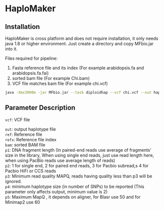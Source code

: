 # HaploMaker

## Installation

HaploMaker is cross platform and does not require installation, it only needs java 1.8 or higher environment. Just create a directory and copy MFbio.jar into it.

Files required for pipeline:
1) Fasta reference file and its index (For example arabidopsis.fa and arabidopsis.fa.fai)
2) sorted bam file (For example Chi.bam)
3) VCF file matches bam file (For example chi.vcf)

```bash
java -Xmx3000m -jar MFbio.jar --task diploidhap --vcf chi.vcf --out haplotypes.hap --p1 400 --p2 2 --p3 10 --p4 2 --p5 50 --ref arabidopsis.fa --refx arabidopsis.fa.fai --bam Chi.bam > out.log
```

## Parameter Description

`vcf`: VCF file

`out`: output haplotype file</br>
`ref`: Reference file</br>
`refx`: Reference file index</br> 
`bam`: sorted BAM file</br>
`p1`: DNA fragment length (In paired-end reads use average of fragments' size in the library, When using single end reads, just use read length here, when using PacBio reads use average length of reads)</br>
`p2`: 1 for single end, 2 for paired end reads, 3 for Pacbio subread,s 4 for Pacbio HiFi or CCS reads</br>
`p3`: Minimum read quality MAPQ, reads having quality less than p3 will be ignored.</br>
`p4`: minimum haplotype size (in number of SNPs) to be reported (This parameter only affects output, minimum value is 2)</br>
`p5`: Maximum MapQ , it depends on aligner, for Blasr use 50 and for Minimap2 use 60</br>


